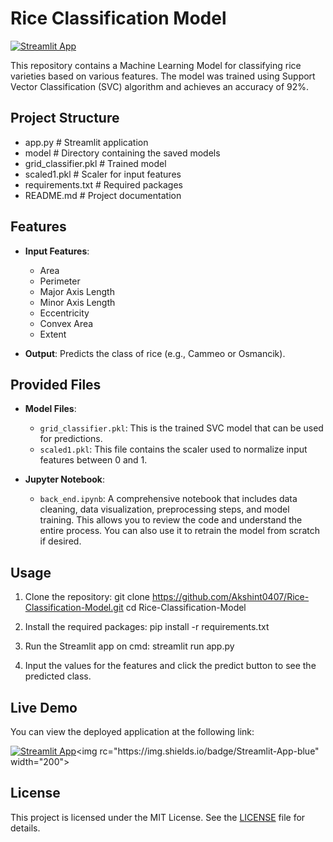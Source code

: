 # Rice Classification Model
[![Streamlit App](https://img.shields.io/badge/Streamlit-App-blue)](https://rice-classification-model-r5ckfnelx9dkyaeowmbug4.streamlit.app/)

This repository contains a Machine Learning Model for classifying rice varieties based on various features. The model was trained using Support Vector Classification (SVC) algorithm and achieves an accuracy of 92%.

## Project Structure
 - app.py                # Streamlit application
 - model                 # Directory containing the saved models
 - grid_classifier.pkl  # Trained model
 - scaled1.pkl          # Scaler for input features
 - requirements.txt      # Required packages
 - README.md             # Project documentation


## Features

- **Input Features**: 
  - Area
  - Perimeter
  - Major Axis Length
  - Minor Axis Length
  - Eccentricity
  - Convex Area
  - Extent

- **Output**: Predicts the class of rice (e.g., Cammeo or Osmancik).

## Provided Files

- **Model Files**:
  - `grid_classifier.pkl`: This is the trained SVC model that can be used for predictions.
  - `scaled1.pkl`: This file contains the scaler used to normalize input features between 0 and 1.

- **Jupyter Notebook**:
  - `back_end.ipynb`: A comprehensive notebook that includes data cleaning, data visualization, preprocessing steps, and model training. This allows you to review the code and understand the entire process. You can also use it to retrain the model from scratch if desired.
    
## Usage

1. Clone the repository:
git clone https://github.com/Akshint0407/Rice-Classification-Model.git
cd Rice-Classification-Model

2. Install the required packages:
pip install -r requirements.txt

3. Run the Streamlit app on cmd:
streamlit run app.py

4. Input the values for the features and click the predict button to see the predicted class.

## Live Demo

You can view the deployed application at the following link:

[![Streamlit App](https://img.shields.io/badge/Streamlit-App-blue)]([https://streamlit.io/](https://rice-classification-model-r5ckfnelx9dkyaeowmbug4.streamlit.app/))<img rc="https://img.shields.io/badge/Streamlit-App-blue" width="200">

## License

This project is licensed under the MIT License. See the [LICENSE](LICENSE) file for details.
